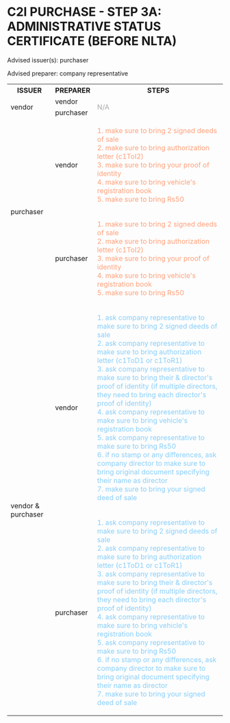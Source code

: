 # C2I PURCHASE - STEP 3A: ADMINISTRATIVE STATUS CERTIFICATE (BEFORE NLTA)

Advised issuer(s): purchaser

Advised preparer: company representative

<table>
  <tr>
    <th>ISSUER</th>
    <th>PREPARER</th>
    <th>STEPS</th>
  </tr>

  <tr>
    <!-- ISSUER: vendor -->
    <!-- PREPARER: vendor -->
    <td rowspan="2">vendor</td>
    <td>vendor</td>
    <td rowspan="2" style="color: darkgray;">
      N/A
    </td>
  </tr>
  <tr>
    <!-- ISSUER: vendor -->
    <!-- PREPARER: purchaser -->
    <td>purchaser</td>
  </tr>

  <tr>
    <!-- ISSUER: purchaser -->
    <!-- PREPARER: vendor -->
    <td rowspan="2">purchaser</td>
    <td>vendor</td>
    <td style="color: lightsalmon;">
      <ol style="padding: 0; list-style-position: inside;">
        <li>make sure to bring 2 signed deeds of sale</li>
        <li>make sure to bring authorization letter (c1ToI2)</li>
        <li>make sure to bring your proof of identity</li>
        <li>make sure to bring vehicle's registration book</li>
        <li>make sure to bring Rs50</li>
      </ol>
    </td>
  </tr>
  <tr>
    <!-- ISSUER: purchaser -->
    <!-- PREPARER: purchaser -->
    <td>purchaser</td>
    <td style="color: lightsalmon;">
      <ol style="padding: 0; list-style-position: inside;">
        <li>make sure to bring 2 signed deeds of sale</li>
        <li>make sure to bring authorization letter (c1ToI2)</li>
        <li>make sure to bring your proof of identity</li>
        <li>make sure to bring vehicle's registration book</li>
        <li>make sure to bring Rs50</li>
      </ol>
    </td>
  </tr>

  <tr>
    <!-- ISSUER: vendor & purchaser -->
    <!-- PREPARER: vendor -->
    <td rowspan="2">vendor & purchaser</td>
    <td>vendor</td>
    <td style="color: lightskyblue;">
      <ol style="padding: 0; list-style-position: inside;">
        <li>ask company representative to make sure to bring 2 signed deeds of sale</li>
        <li>ask company representative to make sure to bring authorization letter (c1ToD1 or c1ToR1)</li>
        <li>ask company representative to make sure to bring their & director's proof of identity (if multiple directors, they need to bring each director's proof of identity)</li>
        <li>ask company representative to make sure to bring vehicle's registration book</li>
        <li>ask company representative to make sure to bring Rs50</li>
        <li>if no stamp or any differences, ask company director to make sure to bring original document specifying their name as director</li>
        <li>make sure to bring your signed deed of sale</li>
      </ol>
    </td>
  </tr>
  <tr>
    <!-- ISSUER: vendor & purchaser -->
    <!-- PREPARER: purchaser -->
    <td>purchaser</td>
    <td style="color: lightskyblue;">
      <ol style="padding: 0; list-style-position: inside;">
        <li>ask company representative to make sure to bring 2 signed deeds of sale</li>
        <li>ask company representative to make sure to bring authorization letter (c1ToD1 or c1ToR1)</li>
        <li>ask company representative to make sure to bring their & director's proof of identity (if multiple directors, they need to bring each director's proof of identity)</li>
        <li>ask company representative to make sure to bring vehicle's registration book</li>
        <li>ask company representative to make sure to bring Rs50</li>
        <li>if no stamp or any differences, ask company director to make sure to bring original document specifying their name as director</li>
        <li>make sure to bring your signed deed of sale</li>
      </ol>
    </td>
  </tr>
</table>
